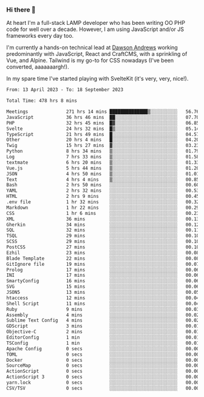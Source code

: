 ### Hi there 👋

<!--
**JamesNock/JamesNock** is a ✨ _special_ ✨ repository because its `README.md` (this file) appears on your GitHub profile.

Here are some ideas to get you started:

- 🔭 I’m currently working on ...
- 🌱 I’m currently learning ...
- 👯 I’m looking to collaborate on ...
- 🤔 I’m looking for help with ...
- 💬 Ask me about ...
- 📫 How to reach me: ...
- 😄 Pronouns: ...
- ⚡ Fun fact: ...
-->
At heart I'm a full-stack LAMP developer who has been writing OO PHP code for well over a decade. However, I am using JavaScript and/or JS frameworks every day too.

I'm currently a hands-on technical lead at [Dawson Andrews](https://www.dawsonandrews.com/) working predominantly with JavaScript, React and CraftCMS, with a sprinkling of Vue, and Alpine. Tailwind is my go-to for CSS nowadays (I've been converted, aaaaaaargh!).

In my spare time I've started playing with SvelteKit (it's very, very, nice!).

<!--START_SECTION:waka-->

```txt
From: 13 April 2023 - To: 18 September 2023

Total Time: 478 hrs 8 mins

Meetings              271 hrs 14 mins ██████████████▒░░░░░░░░░░   56.76 %
JavaScript            36 hrs 46 mins  ██░░░░░░░░░░░░░░░░░░░░░░░   07.70 %
PHP                   32 hrs 45 mins  █▓░░░░░░░░░░░░░░░░░░░░░░░   06.85 %
Svelte                24 hrs 32 mins  █▒░░░░░░░░░░░░░░░░░░░░░░░   05.14 %
TypeScript            21 hrs 49 mins  █░░░░░░░░░░░░░░░░░░░░░░░░   04.57 %
Other                 20 hrs 4 mins   █░░░░░░░░░░░░░░░░░░░░░░░░   04.20 %
Twig                  15 hrs 27 mins  ▓░░░░░░░░░░░░░░░░░░░░░░░░   03.23 %
Python                8 hrs 34 mins   ▒░░░░░░░░░░░░░░░░░░░░░░░░   01.79 %
Log                   7 hrs 33 mins   ▒░░░░░░░░░░░░░░░░░░░░░░░░   01.58 %
textmate              6 hrs 20 mins   ▒░░░░░░░░░░░░░░░░░░░░░░░░   01.33 %
Vue.js                5 hrs 44 mins   ▒░░░░░░░░░░░░░░░░░░░░░░░░   01.20 %
JSON                  4 hrs 50 mins   ▒░░░░░░░░░░░░░░░░░░░░░░░░   01.01 %
Text                  4 hrs 4 mins    ▒░░░░░░░░░░░░░░░░░░░░░░░░   00.85 %
Bash                  2 hrs 50 mins   ░░░░░░░░░░░░░░░░░░░░░░░░░   00.60 %
YAML                  2 hrs 32 mins   ░░░░░░░░░░░░░░░░░░░░░░░░░   00.53 %
HTML                  2 hrs 9 mins    ░░░░░░░░░░░░░░░░░░░░░░░░░   00.45 %
.env file             1 hr 32 mins    ░░░░░░░░░░░░░░░░░░░░░░░░░   00.32 %
Markdown              1 hr 22 mins    ░░░░░░░░░░░░░░░░░░░░░░░░░   00.29 %
CSS                   1 hr 6 mins     ░░░░░░░░░░░░░░░░░░░░░░░░░   00.23 %
XML                   36 mins         ░░░░░░░░░░░░░░░░░░░░░░░░░   00.13 %
Gherkin               34 mins         ░░░░░░░░░░░░░░░░░░░░░░░░░   00.12 %
SQL                   32 mins         ░░░░░░░░░░░░░░░░░░░░░░░░░   00.11 %
TSQL                  29 mins         ░░░░░░░░░░░░░░░░░░░░░░░░░   00.10 %
SCSS                  29 mins         ░░░░░░░░░░░░░░░░░░░░░░░░░   00.10 %
PostCSS               27 mins         ░░░░░░░░░░░░░░░░░░░░░░░░░   00.10 %
Ezhil                 23 mins         ░░░░░░░░░░░░░░░░░░░░░░░░░   00.08 %
Blade Template        22 mins         ░░░░░░░░░░░░░░░░░░░░░░░░░   00.08 %
GitIgnore file        19 mins         ░░░░░░░░░░░░░░░░░░░░░░░░░   00.07 %
Prolog                17 mins         ░░░░░░░░░░░░░░░░░░░░░░░░░   00.06 %
INI                   17 mins         ░░░░░░░░░░░░░░░░░░░░░░░░░   00.06 %
SmartyConfig          16 mins         ░░░░░░░░░░░░░░░░░░░░░░░░░   00.06 %
SVG                   15 mins         ░░░░░░░░░░░░░░░░░░░░░░░░░   00.06 %
JSON5                 13 mins         ░░░░░░░░░░░░░░░░░░░░░░░░░   00.05 %
htaccess              12 mins         ░░░░░░░░░░░░░░░░░░░░░░░░░   00.04 %
Shell Script          11 mins         ░░░░░░░░░░░░░░░░░░░░░░░░░   00.04 %
Ruby                  9 mins          ░░░░░░░░░░░░░░░░░░░░░░░░░   00.03 %
Assembly              4 mins          ░░░░░░░░░░░░░░░░░░░░░░░░░   00.02 %
Sublime Text Config   4 mins          ░░░░░░░░░░░░░░░░░░░░░░░░░   00.02 %
GDScript              3 mins          ░░░░░░░░░░░░░░░░░░░░░░░░░   00.01 %
Objective-C           2 mins          ░░░░░░░░░░░░░░░░░░░░░░░░░   00.01 %
EditorConfig          1 min           ░░░░░░░░░░░░░░░░░░░░░░░░░   00.01 %
TSConfig              1 min           ░░░░░░░░░░░░░░░░░░░░░░░░░   00.01 %
Apache Config         0 secs          ░░░░░░░░░░░░░░░░░░░░░░░░░   00.00 %
TOML                  0 secs          ░░░░░░░░░░░░░░░░░░░░░░░░░   00.00 %
Docker                0 secs          ░░░░░░░░░░░░░░░░░░░░░░░░░   00.00 %
SourceMap             0 secs          ░░░░░░░░░░░░░░░░░░░░░░░░░   00.00 %
ActionScript          0 secs          ░░░░░░░░░░░░░░░░░░░░░░░░░   00.00 %
ActionScript 3        0 secs          ░░░░░░░░░░░░░░░░░░░░░░░░░   00.00 %
yarn.lock             0 secs          ░░░░░░░░░░░░░░░░░░░░░░░░░   00.00 %
CSV/TSV               0 secs          ░░░░░░░░░░░░░░░░░░░░░░░░░   00.00 %
```

<!--END_SECTION:waka-->
